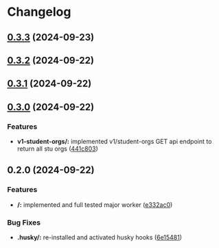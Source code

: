 # Changelog

## [0.3.3](https://github.com/devosu/dev-api/compare/v0.3.2...v0.3.3) (2024-09-23)

## [0.3.2](https://github.com/devosu/dev-api/compare/v0.3.1...v0.3.2) (2024-09-22)

## [0.3.1](https://github.com/devosu/dev-api/compare/v0.3.0...v0.3.1) (2024-09-22)

## [0.3.0](https://github.com/devosu/dev-api/compare/v0.2.0...v0.3.0) (2024-09-22)


### Features

* **v1-student-orgs/:** implemented v1/student-orgs GET api endpoint to return all stu orgs ([441c803](https://github.com/devosu/dev-api/commit/441c803647669a62df716ace0b39c877da12ff27))

## 0.2.0 (2024-09-22)


### Features

* **/:** implemented and full tested major worker ([e332ac0](https://github.com/devosu/dev-api/commit/e332ac07591c79b7e4fc817cdf3d630e576c93e5))


### Bug Fixes

* **.husky/:** re-installed and activated husky hooks ([6e15481](https://github.com/devosu/dev-api/commit/6e154810859becf6b2a0e1c7fb9badc35137bdf0))
